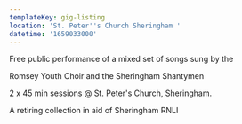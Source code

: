 ```yaml
---
templateKey: gig-listing
location: 'St. Peter''s Church Sheringham '
datetime: '1659033000'
---
```

Free public performance of a mixed set of songs sung by the

 Romsey Youth Choir and the Sheringham Shantymen 

2 x 45 min sessions @ St. Peter's Church, Sheringham.

A retiring collection in aid of Sheringham RNLI